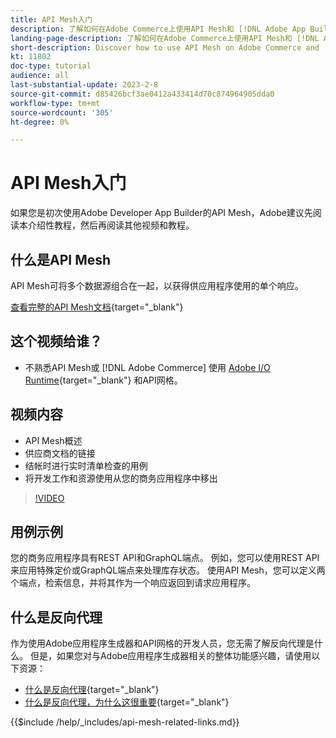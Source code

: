 ```yaml
---
title: API Mesh入门
description: 了解如何在Adobe Commerce上使用API Mesh和 [!DNL Adobe App Builder]. 了解有关安装Adobe应用程序生成器、处理项目、创建图形反向代理等的信息。
landing-page-description: 了解如何在Adobe Commerce上使用API Mesh和 [!DNL Adobe App Builder]. 了解如何安装AdobeIO、处理项目、创建图形反向代理等。
short-description: Discover how to use API Mesh on Adobe Commerce and [!DNL Adobe App Builder]. Learn about installing Adobe IO, working with projects, creating a graphql reverse proxy and much more.
kt: 11802
doc-type: tutorial
audience: all
last-substantial-update: 2023-2-8
source-git-commit: d85426bcf3ae0412a433414d70c874964905dda0
workflow-type: tm+mt
source-wordcount: '305'
ht-degree: 0%

---
```


# API Mesh入门

如果您是初次使用Adobe Developer App Builder的API Mesh，Adobe建议先阅读本介绍性教程，然后再阅读其他视频和教程。

## 什么是API Mesh

API Mesh可将多个数据源组合在一起，以获得供应用程序使用的单个响应。

[查看完整的API Mesh文档](https://developer.adobe.com/graphql-mesh-gateway/gateway/overview/){target="_blank"}

## 这个视频给谁？

* 不熟悉API Mesh或 [!DNL Adobe Commerce] 使用 [Adobe I/O Runtime](https://developer.adobe.com/runtime/docs/guides/overview/){target="_blank"} 和API网格。

## 视频内容

* API Mesh概述
* 供应商文档的链接
* 结帐时进行实时清单检查的用例
* 将开发工作和资源使用从您的商务应用程序中移出

>[!VIDEO](https://video.tv.adobe.com/v/3417534?quality=12&learn=on)

## 用例示例

您的商务应用程序具有REST API和GraphQL端点。 例如，您可以使用REST API来应用特殊定价或GraphQL端点来处理库存状态。 使用API Mesh，您可以定义两个端点，检索信息，并将其作为一个响应返回到请求应用程序。

## 什么是反向代理

作为使用Adobe应用程序生成器和API网格的开发人员，您无需了解反向代理是什么。 但是，如果您对与Adobe应用程序生成器相关的整体功能感兴趣，请使用以下资源：

* [什么是反向代理](https://www.imperva.com/learn/performance/reverse-proxy/){target="_blank"}
* [什么是反向代理，为什么这很重要](https://blog.hubspot.com/website/reverse-proxy){target="_blank"}

{{$include /help/_includes/api-mesh-related-links.md}}
